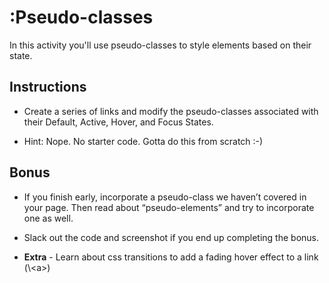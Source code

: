# :Pseudo-classes

In this activity you'll use pseudo-classes to style elements based on their state.

## Instructions

- Create a series of links and modify the pseudo-classes associated with their Default, Active, Hover, and Focus States.

- Hint: Nope. No starter code. Gotta do this from scratch :-)

## Bonus

- If you finish early, incorporate a pseudo-class we haven’t covered in your page. Then read about “pseudo-elements” and try to incorporate one as well.

- Slack out the code and screenshot if you end up completing the bonus.
- **Extra** - Learn about css transitions to add a fading hover effect to a link (\\&lt;a>)
